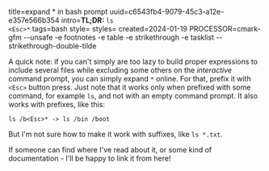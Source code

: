 title=expand * in bash prompt
uuid=c6543fb4-9079-45c3-a12e-e357e566b354
intro=<b>TL;DR:</b> <code>ls &lt;Esc&gt;*</code>
tags=bash
style=
styles=
created=2024-01-19
PROCESSOR=cmark-gfm --unsafe -e footnotes -e table -e strikethrough -e tasklist --strikethrough-double-tilde

A quick note: if you can't simply are too lazy to build proper expressions to include several files while excluding some others on the _interactive_ command prompt, you can simply expand `*` online.
For that, prefix it with `<Esc>` button press.
Just note that it works only when prefixed with some command, for example `ls`, and not with an empty command prompt.
It also works with prefixes, like this:

	ls /b<Esc>* -> ls /bin /boot

But I'm not sure how to make it work with suffixes, like `ls *.txt`.

If someone can find where I've read about it, or some kind of documentation - I'll be happy to link it from here!
